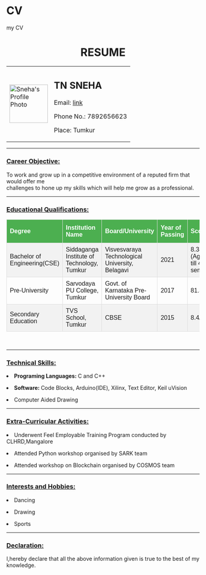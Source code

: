 # CV
my CV
<html>
<head>
<title> RESUME </title>
<link rel="stylesheet" href="sneharesume.css" type="text/css">
<style>
#customers {
  font-family: "Trebuchet MS", Arial, Helvetica, sans-serif;
  border-collapse: collapse;
  width: 100%;
}
#customers td, #customers th {
  border: 1px solid #ddd;
  padding: 8px;
}
#customers tr:nth-child(even){background-color: #f2f2f2;}
#customers tr:hover {background-color: #ddd;}
#customers th {
  padding-top: 12px;
  padding-bottom: 12px;
  text-align: left;
  background-color: #4CAF50;
  color: white;
}
</style>
</head>
<body background="sneharesume.jpg">
<h1 align="center"> RESUME </h1>
<table cellspacing="40">
<tr>
<td>
<img src="myphoto.png" alt="Sneha's Profile Photo" height="100" width="100">
</td>
<td>
<h2> TN SNEHA </h2> 
<p> Email: <a href="snehatn7@gmail.com"> link </a> </p>
<p> Phone No.: 7892656623 </p>
<p> Place: Tumkur </p>
</tr>
</table>
<hr>
<h3><u> Career Objective: </u></h3>
<p> To work and grow up in a competitive environment of a reputed firm that would offer me <br>
challenges to hone up my skills which will help me grow as a professional. </p>
<hr>
<h3><u> Educational Qualifications: </u></h3>
<table id="customers">
  <tr>
    <th>Degree</th>
    <th>Institution Name</th>
    <th>Board/University</th>
    <th>Year of Passing</th>
    <th>Score</th>
  </tr>
  <tr>
    <td>Bachelor of Engineering(CSE)</td>
    <td>Siddaganga Institute of Technology,<br>Tumkur</td>
    <td>Visvesvaraya Technological University,<br>Belagavi</td>
    <td>2021</td>
    <td>8.38/10<br>(Aggregate till 4th semester)</td>
  </tr>
  <tr>
    <td>Pre-University</td>
    <td>Sarvodaya PU College,<br>Tumkur</td>
    <td>Govt. of Karnataka Pre-University Board</td>
    <td>2017</td>
    <td>81.33%</td>
  </tr>
  <tr>
    <td>Secondary Education</td>
    <td>TVS School,<br>Tumkur</td>
    <td>CBSE</td>
    <td>2015</td>
    <td>8.4/10</td>
  </tr> 
</table>
<br>
<hr>
<h3><u> Technical Skills: </u></h3>
<p><li><b> Programing Languages: </b> C and C++ </p>
<p><li><b> Software: </b> Code Blocks, Arduino(IDE), Xilinx, Text Editor, Keil uVision </p>
<p><li> Computer Aided Drawing </p>
<hr>
<h3><u> Extra-Curricular Activities: </u></h3>
<p><li> Underwent Feel Employable Training Program conducted by CLHRD,Mangalore </p>
<p><li> Attended Python workshop organised by SARK team </p>
<p><li> Attended workshop on Blockchain organised by COSMOS team </p>
<hr>
<h3><u> Interests and Hobbies: </u></h3>
<p><li> Dancing </p>
<p><li> Drawing </p>
<p><li> Sports </p>
<hr>
<h3><u> Declaration: </u></h3>
<p> I,hereby declare that all the above information given is true to the best of my knowledge. </p>
</body>
</html>
